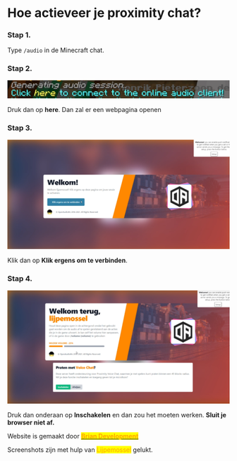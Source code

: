 # Hoe actieveer je proximity chat?



### Stap 1.

Type `/audio` in de Minecraft chat.

### Stap 2.

 

![](<../.gitbook/assets/image (3) (1).png>)

Druk dan op **here**. Dan zal er een webpagina openen

### Stap 3.

 

![](<../.gitbook/assets/image (1).png>)

Klik dan op **Klik ergens om te verbinden**.

### Stap 4.

 

![](<../.gitbook/assets/image (5).png>)

Druk dan onderaan op **Inschakelen** en dan zou het moeten werken. **Sluit je browser niet af.**



Website is gemaakt door [<mark style="color:orange;">**Brian Development**</mark>](https://www.brianmsc.nl)

Screenshots zijn met hulp van <mark style="color:orange;">Lijpemossel</mark> gelukt.
